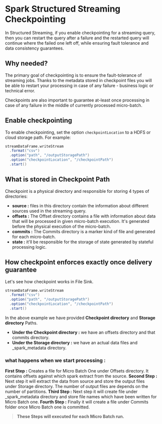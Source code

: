 
# Spark Structured Streaming Checkpointing

In Structured Streaming, if you enable checkpointing for a streaming query, then you can restart the query after a failure and the restarted query will continue where the failed one left off, while ensuring fault tolerance and data consistency guarantees.

## Why needed?
The primary goal of checkpointing is to ensure the fault-tolerance of streaming jobs. Thanks to the metadata stored in checkpoint files you will be able to restart your processing in case of any failure - business logic or technical error.

Checkpoints are also important to guarantee at-least once processing in case of any failure in the middle of currently processed micro-batch.

## Enable checkpointing
To enable checkpointing, set the option `checkpointLocation` to a HDFS or cloud storage path. For example:
```scala
streamDataFrame.writeStream
  .format("csv")
  .option("path", "/outputStoragePath")
  .option("checkpointLocation", "/checkpointPath")
  .start()
```
## What is stored in Checkpoint Path
Checkpoint is a physical directory and responsible for storing 4 types of directories:

-   **source :** files in this directory contain the information about different sources used in the streaming query.
-   **offsets :** The Offset directory contains a file with information about data that will be processed in given micro-batch execution. It's generated before the physical execution of the micro-batch.
-   **commits :** The Commits directory is a marker kind of file and generated for each micro-batch. 
-   **state :** it'll be responsible for the storage of state generated by stateful processing logic.

## How checkpoint enforces exactly once delivery guarantee
Let's see how checkpoint works in File Sink.
```scala
streamDataFrame.writeStream
  .format("csv")
  .option("path", "/outputStoragePath")
  .option("checkpointLocation", "/checkpointPath")
  .start()
```
In the above example we have provided **Checkpoint directory** and **Storage directory** Paths.

 - **Under the Checkpoint directory :** we have an offsets directory and that commits directory.
 - **Under the Storage directory :** we have an actual data files and _spark_metadata directory.

### what happens when we start processing :

**First Step :**  Creates a file for Micro Batch One under Offsets directory. It contains offsets against which spark extract from the source.
**Second Step :**  Next step it will extract the data from source and store the  output files under Storage directory. The number of output files are depends on the number of partitions.
**Third Step :**  Next step it will create file under _spark_metadata directory and store file names which have been written for Micro Batch one.
**Fourth Step :** Finally it will create a file under Commits folder once Micro Batch one is committed.

> **These Steps will executed for each Micro Batch run.**



<!--stackedit_data:
eyJoaXN0b3J5IjpbLTgwNzI2MDU0MywtMTUyMjM0MTI4NywtND
c0NDY3MTIxLDg1ODYyMDQ2NCw3ODcxMjcyNTEsLTE4NDc2OTYz
NzcsLTE2OTMxMzgzNTEsMTY1NjEzMjYyOCwyNDE3Mzg0NzcsNj
g0MjA1MzcwLDE2MDA0MDM0MzEsLTcyNzAxNTAwNywtOTU5MTM5
Mjc4LDk4NTYzNTY1NCwtMTU0MjYwODI1NCwtMTk0MjI4MzIyMC
wtNDIyMzE4OTk0LC0zMjQyODA3MzAsLTIxMTQ1MDA0ODMsLTIx
MjI0NjU3ODFdfQ==
-->